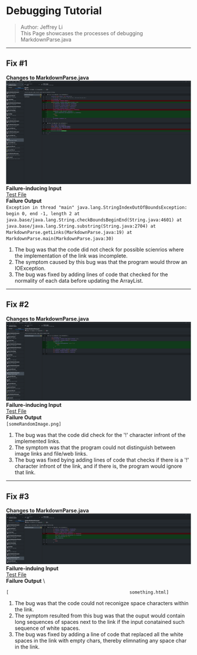 # Debugging Tutorial
> Author: Jeffrey Li \
This Page showcases the processes of debugging MarkdownParse.java 
___
## Fix #1
**Changes to MarkdownParse.java**
![](/LabReport2/bugfix1.png)
**Failure-inducing Input** \
[Test File](/LabReport2/testfiles/test-file2.md) \
**Failure Output** \
`Exception in thread "main" java.lang.StringIndexOutOfBoundsException: begin 0, end -1, length 2
        at java.base/java.lang.String.checkBoundsBeginEnd(String.java:4601)
        at java.base/java.lang.String.substring(String.java:2704)
        at MarkdownParse.getLinks(MarkdownParse.java:19)
        at MarkdownParse.main(MarkdownParse.java:30)`
1. The bug was that the code did not check for possible scienrios where the implementation of the link was incomplete.
2. The symptom caused by this bug was that the program would throw an IOException.
3. The bug was fixed by adding lines of code that checked for the normality of each data before updating the ArrayList. 
___
## Fix #2
**Changes to MarkdownParse.java**
![](/LabReport2/bugfix2.png)
**Failure-inducing Input** \
[Test File](/LabReport2/testfiles/test-file3.md) \
**Failure Output** \
`[someRandomImage.png]`
1. The bug was that the code did check for the '!' character infront of the implemented links.
2. The symptom was that the program could not distinguish between image links and file/web links.
3. The bug was fixed bying adding lines of code that checks if there is a '!' character infront of the link, and if there is, the program would ignore that link. 
___
## Fix #3
**Changes to MarkdownParse.java**
![](/LabReport2/bugfix3.png)
**Failure-induing Input** \
[Test File](/LabReport2//testfiles/test-file4.md) \
**Failure Output** \
```
[                                              something.html]
```
1. The bug was that the code could not reconigze space characters within the link.
2. The symptom resulted from this bug was that the ouput would contain long sequences of spaces next to the link if the input conatained such sequence of white spaces.
3. The bug was fixed by adding a line of code that replaced all the white spaces in the link with empty chars, thereby elimnating any space char in the link.